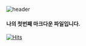 ![header](https://capsule-render.vercel.app/api?type=Slice&color=auto&height=300&section=header&text=명길이의%20깃허브&fontSize=90)

#### 나의 첫번째 마크다운 파일입니다.



[![Hits](https://hits.seeyoufarm.com/api/count/incr/badge.svg?url=https%3A%2F%2Fgithub.com%2FMyeonggilKim&count_bg=%2379C83D&title_bg=%2311C4CA&icon=&icon_color=%23E7E7E7&title=%EB%B0%A9%EB%AC%B8%EC%9E%90%EC%88%98&edge_flat=false)](https://hits.seeyoufarm.com)
